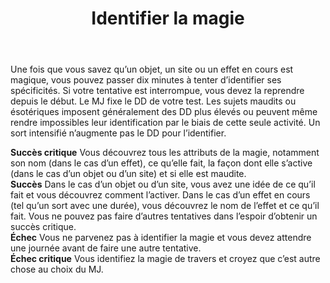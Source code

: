 ﻿---
# ATTENTION : Ne modifiez pas ce fichier
# Ce fichier est généré automatiquement par un script d'après les données du module Foundry VTT officiel et de sa traduction
title: Identifier la magie
titleEn: Identify Magic
id: eReSHVEPCsdkSL4G
group: actions
---
<p><span id="ctl00_MainContent_DetailedOutput">Une fois que vous savez qu’un objet, un site ou un effet en cours est magique, vous pouvez passer dix minutes à tenter d’identifier ses spécificités. Si votre tentative est interrompue, vous devez la reprendre depuis le début. Le MJ fixe le DD de votre test. Les sujets maudits ou ésotériques imposent généralement des DD plus élevés ou peuvent même rendre impossibles leur identification par le biais de cette seule activité. Un sort intensifié n’augmente pas le DD pour l’identifier.<br></span></p><p><span id="ctl00_MainContent_DetailedOutput"><strong>Succès critique</strong> Vous découvrez tous les attributs de la magie, notamment son nom (dans le cas d’un effet), ce qu’elle fait, la façon dont elle s’active (dans le cas d’un objet ou d’un site) et si elle est maudite.<br><strong>Succès</strong> Dans le cas d’un objet ou d’un site, vous avez une idée de ce qu’il fait et vous découvrez comment l’activer. Dans le cas d’un effet en cours (tel qu’un sort avec une durée), vous découvrez le nom de l’effet et ce qu’il fait. Vous ne pouvez pas faire d’autres tentatives dans l’espoir d’obtenir un succès critique.<br><strong>Échec</strong> Vous ne parvenez pas à identifier la magie et vous devez attendre une journée avant de faire une autre tentative.<br><strong>Échec critique</strong> Vous identifiez la magie de travers et croyez que c’est autre chose au choix du MJ.</span></p>

